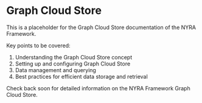 # Graph Cloud Store

This is a placeholder for the Graph Cloud Store documentation of the NYRA Framework. 

Key points to be covered:
1. Understanding the Graph Cloud Store concept
2. Setting up and configuring Graph Cloud Store
3. Data management and querying
4. Best practices for efficient data storage and retrieval

Check back soon for detailed information on the NYRA Framework Graph Cloud Store.

